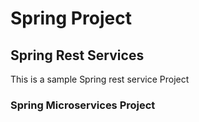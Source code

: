# Spring Project

## Spring Rest Services
This is a sample Spring rest service Project

### Spring Microservices Project
